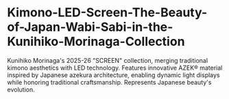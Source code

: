 # Kimono-LED-Screen-The-Beauty-of-Japan-Wabi-Sabi-in-the-Kunihiko-Morinaga-Collection
Kunihiko Morinaga's 2025-26 "SCREEN" collection, merging traditional kimono aesthetics with LED technology. Features innovative AZEK® material inspired by Japanese azekura architecture, enabling dynamic light displays while honoring traditional craftsmanship. Represents Japanese beauty's evolution.
